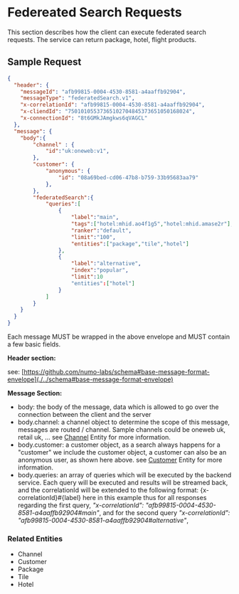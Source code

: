 # Federeated Search Requests

This section describes how the client can execute federated search requests. The service can return package, hotel, flight products. 

## Sample Request
``` JSON
{
  "header": {
    "messageId": "afb99815-0004-4530-8581-a4aaffb92904",
    "messageType": "federatedSearch.v1",
    "x-correlationId": "afb99815-0004-4530-8581-a4aaffb92904",
    "x-cliendId": "75010105537365102704845373651050168024",
    "x-connectionId": "8t6GMkJAmgkws6qVAGCL"
  },
  "message": {
    "body":{
        "channel" : {
            "id":"uk:oneweb:v1",
        },
        "customer": {
            "anonymous": {
                "id": "08a69bed-cd06-47b8-b759-33b95683aa79"
            },
        },
        "federatedSearch":{
            "queries":[
                {
                    "label":"main",
                    "tags":["hotel:mhid.ao4f1g5","hotel:mhid.amase2r"],
                    "ranker":"default",
                    "limit":"100",
                    "entities":["package","tile","hotel"]
                },
                {
                    "label":"alternative",
                    "index":"popular",
                    "limit":10
                    "entities":["hotel"]
                }
            ]
        }
    }
  }
}
```
Each message MUST be wrapped in the above envelope and MUST contain a few basic fields. 

__Header section:__

see: [https://github.com/numo-labs/schema#base-message-format-envelope](./../schema#base-message-format-envelope)

__Message Section:__ 

* body: the body of the message, data which is allowed to go over the connection between the client and the server
* body.channel: a channel object to determine the scope of this message, messages are routed / channel. Sample channels could be oneweb uk, retail uk, ... see [Channel]() Entity for more information.
* body.customer: a customer object, as a search always happens for a "customer" we include the customer object, a customer can also be an anonymous user, as shown here above. see [Customer]() Entity for more information.
* body.queries: an array of queries which will be executed by the backend service. Each query will be executed and results will be streamed back, and the correlationId will be extended to the following format: {x-correlationId}#{label} here in this example thus for all responses regarding the first query, _"x-correlationId": "afb99815-0004-4530-8581-a4aaffb92904#main"_, and for the second query _"x-correlationId": "afb99815-0004-4530-8581-a4aaffb92904#alternative"_,

### Related Entities
* Channel               
* Customer
* Package
* Tile
* Hotel

